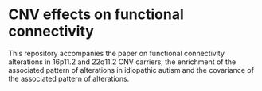 # CNV effects on functional connectivity
This repository accompanies the paper on functional connectivity alterations in 16p11.2 and 22q11.2 CNV carriers, the enrichment of the associated pattern of alterations in idiopathic autism and the covariance of the associated pattern of alterations.
